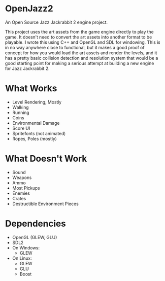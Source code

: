 # OpenJazz2
An Open Source Jazz Jackrabbit 2 engine project.

This project uses the art assets from the game engine directly to play the game. It doesn't need to convert the art assets into another format to be playable. I wrote this using C++ and OpenGL and SDL for windowing. This is in no way anywhere close to functional, but it makes a good proof of concept for how you would load the art assets and render the levels, and it has a pretty basic collision detection and resolution system that would be a good starting point for making a serious attempt at building a new engine for Jazz Jackrabbit 2.

# What Works
- Level Rendering, Mostly
- Walking
- Running
- Coins
- Environmental Damage
- Score UI
- Spritefonts (not animated)
- Ropes, Poles (mostly)

# What Doesn't Work
- Sound
- Weapons
- Ammo
- Most Pickups
- Enemies
- Crates
- Destructible Environment Pieces

# Dependencies
- OpenGL (GLEW, GLU)
- SDL2
- On Windows:
    - GLEW
- On Linux:
    - GLEW
    - GLU
    - Boost